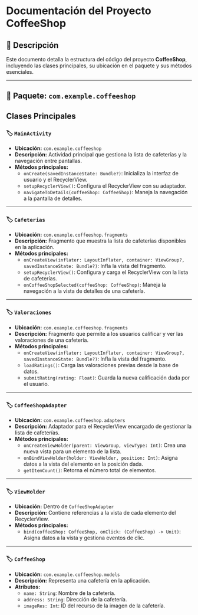 # Documentación del Proyecto CoffeeShop

## 📌 Descripción
Este documento detalla la estructura del código del proyecto **CoffeeShop**, incluyendo las clases principales, su ubicación en el paquete y sus métodos esenciales.

---

## 📂 Paquete: `com.example.coffeeshop`

## Clases Principales

### 🏷️ `MainActivity`
- **Ubicación:** `com.example.coffeeshop`
- **Descripción:** Actividad principal que gestiona la lista de cafeterías y la navegación entre pantallas.
- **Métodos principales:**
  - `onCreate(savedInstanceState: Bundle?)`: Inicializa la interfaz de usuario y el RecyclerView.
  - `setupRecyclerView()`: Configura el RecyclerView con su adaptador.
  - `navigateToDetails(coffeeShop: CoffeeShop)`: Maneja la navegación a la pantalla de detalles.

---

### 🏷️ `Cafeterias`
- **Ubicación:** `com.example.coffeeshop.fragments`
- **Descripción:** Fragmento que muestra la lista de cafeterías disponibles en la aplicación.
- **Métodos principales:**
  - `onCreateView(inflater: LayoutInflater, container: ViewGroup?, savedInstanceState: Bundle?)`: Infla la vista del fragmento.
  - `setupRecyclerView()`: Configura y carga el RecyclerView con la lista de cafeterías.
  - `onCoffeeShopSelected(coffeeShop: CoffeeShop)`: Maneja la navegación a la vista de detalles de una cafetería.

---

### 🏷️ `Valoraciones`
- **Ubicación:** `com.example.coffeeshop.fragments`
- **Descripción:** Fragmento que permite a los usuarios calificar y ver las valoraciones de una cafetería.
- **Métodos principales:**
  - `onCreateView(inflater: LayoutInflater, container: ViewGroup?, savedInstanceState: Bundle?)`: Infla la vista del fragmento.
  - `loadRatings()`: Carga las valoraciones previas desde la base de datos.
  - `submitRating(rating: Float)`: Guarda la nueva calificación dada por el usuario.

---

### 🏷️ `CoffeeShopAdapter`
- **Ubicación:** `com.example.coffeeshop.adapters`
- **Descripción:** Adaptador para el RecyclerView encargado de gestionar la lista de cafeterías.
- **Métodos principales:**
  - `onCreateViewHolder(parent: ViewGroup, viewType: Int)`: Crea una nueva vista para un elemento de la lista.
  - `onBindViewHolder(holder: ViewHolder, position: Int)`: Asigna datos a la vista del elemento en la posición dada.
  - `getItemCount()`: Retorna el número total de elementos.

---

### 🏷️ `ViewHolder`
- **Ubicación:** Dentro de `CoffeeShopAdapter`
- **Descripción:** Contiene referencias a la vista de cada elemento del RecyclerView.
- **Métodos principales:**
  - `bind(coffeeShop: CoffeeShop, onClick: (CoffeeShop) -> Unit)`: Asigna datos a la vista y gestiona eventos de clic.

---

### 🏷️ `CoffeeShop`
- **Ubicación:** `com.example.coffeeshop.models`
- **Descripción:** Representa una cafetería en la aplicación.
- **Atributos:**
  - `name: String`: Nombre de la cafetería.
  - `address: String`: Dirección de la cafetería.
  - `imageRes: Int`: ID del recurso de la imagen de la cafetería.

